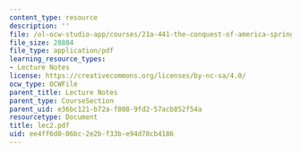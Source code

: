 ```yaml
---
content_type: resource
description: ''
file: /ol-ocw-studio-app/courses/21a-441-the-conquest-of-america-spring-2004/ee4ff6d006bc2e2bf33be94d78cb4186_lec2.pdf
file_size: 28804
file_type: application/pdf
learning_resource_types:
- Lecture Notes
license: https://creativecommons.org/licenses/by-nc-sa/4.0/
ocw_type: OCWFile
parent_title: Lecture Notes
parent_type: CourseSection
parent_uid: e36bc121-b72a-f808-9fd2-57acb852f54a
resourcetype: Document
title: lec2.pdf
uid: ee4ff6d0-06bc-2e2b-f33b-e94d78cb4186
---
```

